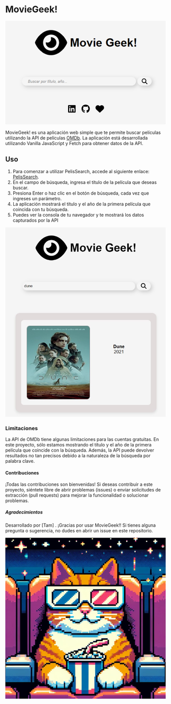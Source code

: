 # MovieGeek!


![MovieGeek](Img/uno.png)

MovieGeek! es una aplicación web simple que te permite buscar películas utilizando la API de películas [OMDb](https://www.omdbapi.com/). La aplicación está desarrollada utilizando Vanilla JavaScript y Fetch para obtener datos de la API.

## Uso

1. Para comenzar a utilizar PelisSearch, accede al siguiente enlace: [PelisSearch](https://tamaracontreras.github.io/DEV012-movie-challenge/).
3. En el campo de búsqueda, ingresa el título de la película que deseas buscar.
4. Presiona Enter o haz clic en el botón de búsqueda, cada vez que ingreses un parámetro.
5. La aplicación mostrará el título y el año de la primera película que coincida con tu búsqueda.
6. Puedes ver la consola de tu navegador y te mostrará los datos capturados por la API 

![MovieGeek](Img/dune.jpg)

### Limitaciones
La API de OMDb tiene algunas limitaciones para las cuentas gratuitas. En este proyecto, sólo estamos mostrando el título y el año de la primera película que coincide con la búsqueda. Además, la API puede devolver resultados no tan precisos debido a la naturaleza de la búsqueda por palabra clave.

#### Contribuciones
¡Todas las contribuciones son bienvenidas! Si deseas contribuir a este proyecto, siéntete libre de abrir problemas (issues) o enviar solicitudes de extracción (pull requests) para mejorar la funcionalidad o solucionar problemas.

##### Agradecimientos
Desarrollado por [Tam] .
¡Gracias por usar MovieGeek!! Si tienes alguna pregunta o sugerencia, no dudes en abrir un issue en este repositorio.

![MovieGeek](Img/movie.jpeg)

